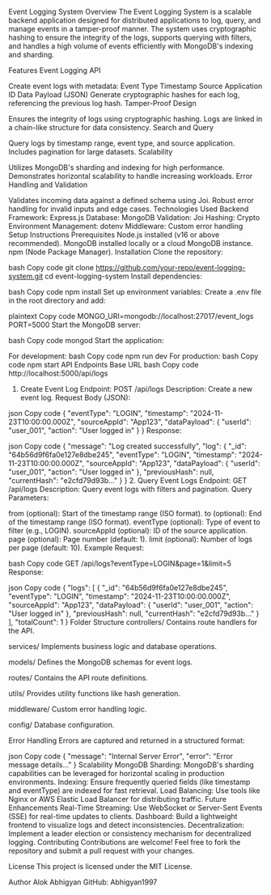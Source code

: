 Event Logging System
Overview
The Event Logging System is a scalable backend application designed for distributed applications to log, query, and manage events in a tamper-proof manner. The system uses cryptographic hashing to ensure the integrity of the logs, supports querying with filters, and handles a high volume of events efficiently with MongoDB's indexing and sharding.

Features
Event Logging API

Create event logs with metadata:
Event Type
Timestamp
Source Application ID
Data Payload (JSON)
Generate cryptographic hashes for each log, referencing the previous log hash.
Tamper-Proof Design

Ensures the integrity of logs using cryptographic hashing.
Logs are linked in a chain-like structure for data consistency.
Search and Query

Query logs by timestamp range, event type, and source application.
Includes pagination for large datasets.
Scalability

Utilizes MongoDB's sharding and indexing for high performance.
Demonstrates horizontal scalability to handle increasing workloads.
Error Handling and Validation

Validates incoming data against a defined schema using Joi.
Robust error handling for invalid inputs and edge cases.
Technologies Used
Backend Framework: Express.js
Database: MongoDB
Validation: Joi
Hashing: Crypto
Environment Management: dotenv
Middleware: Custom error handling
Setup Instructions
Prerequisites
Node.js installed (v16 or above recommended).
MongoDB installed locally or a cloud MongoDB instance.
npm (Node Package Manager).
Installation
Clone the repository:

bash
Copy code
git clone https://github.com/your-repo/event-logging-system.git
cd event-logging-system
Install dependencies:

bash
Copy code
npm install
Set up environment variables: Create a .env file in the root directory and add:

plaintext
Copy code
MONGO_URI=mongodb://localhost:27017/event_logs
PORT=5000
Start the MongoDB server:

bash
Copy code
mongod
Start the application:

For development:
bash
Copy code
npm run dev
For production:
bash
Copy code
npm start
API Endpoints
Base URL
bash
Copy code
http://localhost:5000/api/logs
1. Create Event Log
Endpoint: POST /api/logs
Description: Create a new event log.
Request Body (JSON):

json
Copy code
{
  "eventType": "LOGIN",
  "timestamp": "2024-11-23T10:00:00.000Z",
  "sourceAppId": "App123",
  "dataPayload": {
    "userId": "user_001",
    "action": "User logged in"
  }
}
Response:

json
Copy code
{
  "message": "Log created successfully",
  "log": {
    "_id": "64b56d9f6fa0e127e8dbe245",
    "eventType": "LOGIN",
    "timestamp": "2024-11-23T10:00:00.000Z",
    "sourceAppId": "App123",
    "dataPayload": {
      "userId": "user_001",
      "action": "User logged in"
    },
    "previousHash": null,
    "currentHash": "e2cfd79d93b..."
  }
}
2. Query Event Logs
Endpoint: GET /api/logs
Description: Query event logs with filters and pagination.
Query Parameters:

from (optional): Start of the timestamp range (ISO format).
to (optional): End of the timestamp range (ISO format).
eventType (optional): Type of event to filter (e.g., LOGIN).
sourceAppId (optional): ID of the source application.
page (optional): Page number (default: 1).
limit (optional): Number of logs per page (default: 10).
Example Request:

bash
Copy code
GET /api/logs?eventType=LOGIN&page=1&limit=5
Response:

json
Copy code
{
  "logs": [
    {
      "_id": "64b56d9f6fa0e127e8dbe245",
      "eventType": "LOGIN",
      "timestamp": "2024-11-23T10:00:00.000Z",
      "sourceAppId": "App123",
      "dataPayload": {
        "userId": "user_001",
        "action": "User logged in"
      },
      "previousHash": null,
      "currentHash": "e2cfd79d93b..."
    }
  ],
  "totalCount": 1
}
Folder Structure
controllers/
Contains route handlers for the API.

services/
Implements business logic and database operations.

models/
Defines the MongoDB schemas for event logs.

routes/
Contains the API route definitions.

utils/
Provides utility functions like hash generation.

middleware/
Custom error handling logic.

config/
Database configuration.

Error Handling
Errors are captured and returned in a structured format:

json
Copy code
{
  "message": "Internal Server Error",
  "error": "Error message details..."
}
Scalability
MongoDB Sharding: MongoDB's sharding capabilities can be leveraged for horizontal scaling in production environments.
Indexing: Ensure frequently queried fields (like timestamp and eventType) are indexed for fast retrieval.
Load Balancing: Use tools like Nginx or AWS Elastic Load Balancer for distributing traffic.
Future Enhancements
Real-Time Streaming: Use WebSocket or Server-Sent Events (SSE) for real-time updates to clients.
Dashboard: Build a lightweight frontend to visualize logs and detect inconsistencies.
Decentralization: Implement a leader election or consistency mechanism for decentralized logging.
Contributing
Contributions are welcome! Feel free to fork the repository and submit a pull request with your changes.

License
This project is licensed under the MIT License.

Author
Alok Abhigyan
GitHub: Abhigyan1997

